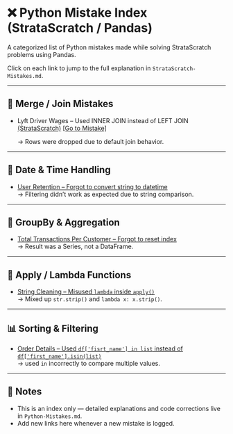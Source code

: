 # ❌ Python Mistake Index (StrataScratch / Pandas)

A categorized list of Python mistakes made while solving StrataScratch problems using Pandas.

Click on each link to jump to the full explanation in `StrataScratch-Mistakes.md`.

---

## 🔗 Merge / Join Mistakes

- Lyft Driver Wages – Used INNER JOIN instead of LEFT JOIN [(StrataScratch)](https://www.stratascratch.com/?via=signupnow&gad_source=1&gbraid=0AAAAA_CeujGTpJbwKfJvLlHyqRKxeS55b&gclid=CjwKCAjwn6LABhBSEiwAsNJrjpcjMuRtBp0l2wJGRVR4Pz5r8l3axl5GtDQWx-04MKIarole2Pm1WxoCKGkQAvD_BwE) [[Go to Mistake]](Python-Mistakes.md#1-problem-lyft-driver-wages)

  → Rows were dropped due to default join behavior.

---

## 📆 Date & Time Handling

- [User Retention – Forgot to convert string to datetime](StrataScratch-Mistakes.md#🧪-problem-user-retention)  
  → Filtering didn’t work as expected due to string comparison.

---

## 🧮 GroupBy & Aggregation

- [Total Transactions Per Customer – Forgot to reset index](StrataScratch-Mistakes.md#🧪-problem-total-transactions-per-customer)  
  → Result was a Series, not a DataFrame.

---

## 🔁 Apply / Lambda Functions

- [String Cleaning – Misused `lambda` inside `apply()`](StrataScratch-Mistakes.md#🧪-problem-string-cleaning)  
  → Mixed up `str.strip()` and `lambda x: x.strip()`.

---

## 📊 Sorting & Filtering

- [Order Details – Used `df['fisrt_name'] in list` instead of `df['first_name'].isin(list)`](Python-Mistakes.md#1-problem-order-details)  
  → used `in` incorrectly to compare multiple values.

---

## 🧠 Notes

- This is an index only — detailed explanations and code corrections live in `Python-Mistakes.md`.
- Add new links here whenever a new mistake is logged.
